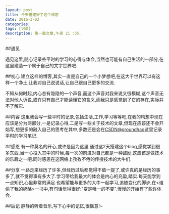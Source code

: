```yaml
---
layout: post
title: 今天搭建好了这个博客
date: 2016-3-02
categories: 
tags: [记录]
description: 第一篇文章,午夜 21 :35.
---
```


##遇见

遇见这里,随心记录些平时的学习的心得与体会,当然也可能有自己生活的一部分,在这里建造一个属于自己的文字世界吧.

##初心
建立这样的博客,其实一直是自己的一个小梦想吧,在这大千世界可以有这样一个净土,让我对自己说说话,让自己跟自己更多的交流.

不知从何时起,内心总有隐隐的一个声音,而这个声音对我来说又很模糊,这个声音无法对他人诉说,或许只有自己才能读懂它的含义,而我只是感觉到了它的存在,实际并不了解它.

##内容
这里我会写一些平时的记录,包括生活,工作,学习等等吧,在我的构想中现在应该是分为两部分,一是记录心得,二是写一些关于技术的文章,但现在应该还不会开始写,想更多的融入自己的思考在其中,多数还是会在[CSDN@groundhao](http://blog.csdn.net/data_hlk/)这里记录平时的学习笔记.

##感恩
有一种莫名的开心,或许是因为这里,通过这2天搭建这个blog,感觉学到很多东西,当一心投入其中的时候,每一次的前进对自己都是一种鼓励,这应该是做技术的乐趣之一吧.同时感恩在这网络上孜孜不倦的传授技术的大牛们.

##分享
一路走来经历了许多,但经历过后都觉得不值一提了,或许真的是经历的事多了,就不觉得事有多大了.学习带给我最大的体会是内心的充盈,踏实.每天能学到一点知识,心里非常的满足.也希望能与更多的大牛一起学习,追随变化的脚步,在<谁偷了我的奶酪>一书中,有句话觉得很好:"变是唯一的不变".慢慢的开始有了些许体会.

##后记
静静的听着音乐,写下心中的记忆,很惬意!~














